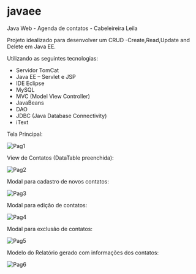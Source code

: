 # javaee
Java Web - Agenda de contatos - Cabeleireira Leila

Projeto idealizado para desenvolver um CRUD -Create,Read,Update and Delete em Java EE.

Utilizando as seguintes tecnologias:

- Servidor TomCat
- Java EE – Servlet e JSP
- IDE Eclipse
- MySQL
- MVC (Model View Controller)
- JavaBeans
- DAO
- JDBC (Java Database Connectivity)
- iText

Tela Principal:

![Pag1](https://user-images.githubusercontent.com/78928285/129660298-e7a84e6e-1269-451b-b8bc-7023275acf70.PNG)

View de Contatos (DataTable preenchida):

![Pag2](https://user-images.githubusercontent.com/78928285/129660370-49c07b7a-89dd-4f23-b4cd-9bc9293be4c4.PNG)

Modal para cadastro de novos contatos:

![Pag3](https://user-images.githubusercontent.com/78928285/129660398-69576ed4-5e60-4b38-bb78-37c2abd8c26b.PNG)

Modal para edição de contatos:

![Pag4](https://user-images.githubusercontent.com/78928285/129660414-8a064574-960c-439f-9a81-441c61783edc.PNG)

Modal para exclusão de contatos:

![Pag5](https://user-images.githubusercontent.com/78928285/129660429-2b4c3480-ca73-4434-9ee9-77529d30fec2.PNG)

Modelo do Relatório gerado com informações dos contatos:

![Pag6](https://user-images.githubusercontent.com/78928285/129660447-0f8e4276-80e3-4823-a47a-b34035085c5a.PNG)


